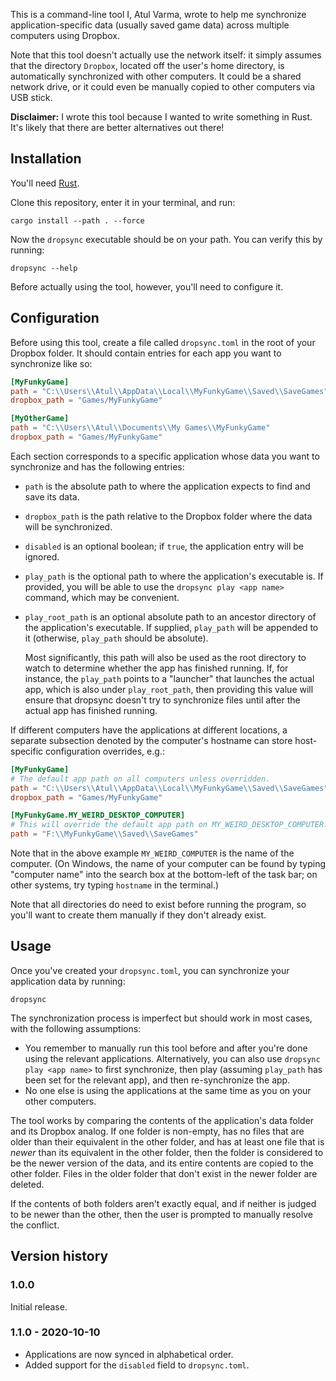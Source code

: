 This is a command-line tool I, Atul Varma, wrote to help me synchronize
application-specific data (usually saved game data) across multiple
computers using Dropbox.

Note that this tool doesn't actually use the network itself: it simply
assumes that the directory `Dropbox`, located off the user's home directory,
is automatically synchronized with other computers. It could be a shared
network drive, or it could even be manually copied to other computers via
USB stick.

**Disclaimer:** I wrote this tool because I wanted to write something in
Rust. It's likely that there are better alternatives out there!

## Installation

You'll need [Rust](https://www.rust-lang.org/).

Clone this repository, enter it in your terminal, and run:

```
cargo install --path . --force
```

Now the `dropsync` executable should be on your path. You can verify
this by running:

```
dropsync --help
```

Before actually using the tool, however, you'll need to configure it.

## Configuration

Before using this tool, create a file called `dropsync.toml` in the root of
your Dropbox folder.  It should contain entries for each app you want to
synchronize like so:

```toml
[MyFunkyGame]
path = "C:\\Users\\Atul\\AppData\\Local\\MyFunkyGame\\Saved\\SaveGames"
dropbox_path = "Games/MyFunkyGame"

[MyOtherGame]
path = "C:\\Users\\Atul\\Documents\\My Games\\MyFunkyGame"
dropbox_path = "Games/MyFunkyGame"
```

Each section corresponds to a specific application whose data you want to
synchronize and has the following entries:

* `path` is the absolute path to where the application expects to find
  and save its data.
* `dropbox_path` is the path relative to the Dropbox folder where the
  data will be synchronized.
* `disabled` is an optional boolean; if `true`, the application
  entry will be ignored.
* `play_path` is the optional path to where the
  application's executable is. If provided, you will be able to
  use the `dropsync play <app name>` command, which may be
  convenient.
* `play_root_path` is an optional absolute path to an ancestor
  directory of the application's executable. If supplied, `play_path`
  will be appended to it (otherwise, `play_path` should be absolute).

  Most significantly, this path will also be used as the root directory
  to watch to determine whether the app has finished running. If,
  for instance, the `play_path` points to a "launcher" that launches
  the actual app, which is also under `play_root_path`, then providing
  this value will ensure that dropsync doesn't try to synchronize
  files until after the actual app has finished running.

If different computers have the applications at different locations, a
separate subsection denoted by the computer's hostname can store
host-specific configuration overrides, e.g.:

```toml
[MyFunkyGame]
# The default app path on all computers unless overridden.
path = "C:\\Users\\Atul\\AppData\\Local\\MyFunkyGame\\Saved\\SaveGames"
dropbox_path = "Games/MyFunkyGame"

[MyFunkyGame.MY_WEIRD_DESKTOP_COMPUTER]
# This will override the default app path on MY_WEIRD_DESKTOP_COMPUTER.
path = "F:\\MyFunkyGame\\Saved\\SaveGames"
```

Note that in the above example `MY_WEIRD_COMPUTER` is the name of the
computer. (On Windows, the name of your computer can be found by
typing "computer name" into the search box at the bottom-left of the
task bar; on other systems, try typing `hostname` in the terminal.)

Note that all directories do need to exist before running the program,
so you'll want to create them manually if they don't already exist.

## Usage

Once you've created your `dropsync.toml`, you can synchronize your
application data by running:

```
dropsync
```

The synchronization process is imperfect but should work in most
cases, with the following assumptions:

* You remember to manually run this tool before and after you're
  done using the relevant applications. Alternatively, you can
  also use `dropsync play <app name>` to first synchronize,
  then play (assuming `play_path` has been set for the relevant
  app), and then re-synchronize the app.
* No one else is using the applications at the same time as you
  on your other computers.

The tool works by comparing the contents of the application's data
folder and its Dropbox analog.  If one folder is non-empty, has
no files that are older than their equivalent in the other folder,
and has at least one file that is _newer_ than its equivalent in
the other folder, then the folder is considered to be the newer
version of the data, and its entire contents are copied to the
other folder. Files in the older folder that don't exist in
the newer folder are deleted.

If the contents of both folders aren't exactly equal, and if
neither is judged to be newer than the other, then the user
is prompted to manually resolve the conflict.

## Version history

### 1.0.0

Initial release.

### 1.1.0 - 2020-10-10

* Applications are now synced in alphabetical order.
* Added support for the `disabled` field to `dropsync.toml`.
